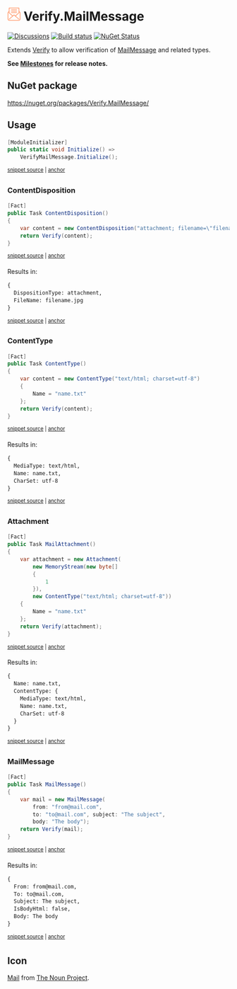 # <img src="/src/icon.png" height="30px"> Verify.MailMessage

[![Discussions](https://img.shields.io/badge/Verify-Discussions-yellow?svg=true&label=)](https://github.com/orgs/VerifyTests/discussions)
[![Build status](https://ci.appveyor.com/api/projects/status/cpmnux3i0euge195?svg=true)](https://ci.appveyor.com/project/SimonCropp/verify-mailmessage)
[![NuGet Status](https://img.shields.io/nuget/v/Verify.MailMessage.svg)](https://www.nuget.org/packages/Verify.MailMessage/)

Extends [Verify](https://github.com/VerifyTests/Verify) to allow verification of [MailMessage](https://learn.microsoft.com/en-us/dotnet/api/system.net.mail.mailmessage) and related types.

**See [Milestones](../../milestones?state=closed) for release notes.**


## NuGet package

https://nuget.org/packages/Verify.MailMessage/


## Usage

<!-- snippet: Enable -->
<a id='snippet-enable'></a>
```cs
[ModuleInitializer]
public static void Initialize() =>
    VerifyMailMessage.Initialize();
```
<sup><a href='/src/Tests/ModuleInitializer.cs#L3-L9' title='Snippet source file'>snippet source</a> | <a href='#snippet-enable' title='Start of snippet'>anchor</a></sup>
<!-- endSnippet -->


### ContentDisposition

<!-- snippet: ContentDisposition -->
<a id='snippet-contentdisposition'></a>
```cs
[Fact]
public Task ContentDisposition()
{
    var content = new ContentDisposition("attachment; filename=\"filename.jpg\"");
    return Verify(content);
}
```
<sup><a href='/src/Tests/Tests.cs#L8-L17' title='Snippet source file'>snippet source</a> | <a href='#snippet-contentdisposition' title='Start of snippet'>anchor</a></sup>
<!-- endSnippet -->

Results in: 

<!-- snippet: Tests.ContentDisposition.verified.txt -->
<a id='snippet-Tests.ContentDisposition.verified.txt'></a>
```txt
{
  DispositionType: attachment,
  FileName: filename.jpg
}
```
<sup><a href='/src/Tests/Tests.ContentDisposition.verified.txt#L1-L4' title='Snippet source file'>snippet source</a> | <a href='#snippet-Tests.ContentDisposition.verified.txt' title='Start of snippet'>anchor</a></sup>
<!-- endSnippet -->


### ContentType

<!-- snippet: ContentType -->
<a id='snippet-contenttype'></a>
```cs
[Fact]
public Task ContentType()
{
    var content = new ContentType("text/html; charset=utf-8")
    {
        Name = "name.txt"
    };
    return Verify(content);
}
```
<sup><a href='/src/Tests/Tests.cs#L38-L50' title='Snippet source file'>snippet source</a> | <a href='#snippet-contenttype' title='Start of snippet'>anchor</a></sup>
<!-- endSnippet -->

Results in: 

<!-- snippet: Tests.ContentType.verified.txt -->
<a id='snippet-Tests.ContentType.verified.txt'></a>
```txt
{
  MediaType: text/html,
  Name: name.txt,
  CharSet: utf-8
}
```
<sup><a href='/src/Tests/Tests.ContentType.verified.txt#L1-L5' title='Snippet source file'>snippet source</a> | <a href='#snippet-Tests.ContentType.verified.txt' title='Start of snippet'>anchor</a></sup>
<!-- endSnippet -->


### Attachment

<!-- snippet: MailAttachment -->
<a id='snippet-mailattachment'></a>
```cs
[Fact]
public Task MailAttachment()
{
    var attachment = new Attachment(
        new MemoryStream(new byte[]
        {
            1
        }),
        new ContentType("text/html; charset=utf-8"))
    {
        Name = "name.txt"
    };
    return Verify(attachment);
}
```
<sup><a href='/src/Tests/Tests.cs#L69-L86' title='Snippet source file'>snippet source</a> | <a href='#snippet-mailattachment' title='Start of snippet'>anchor</a></sup>
<!-- endSnippet -->

Results in: 

<!-- snippet: Tests.MailAttachment.verified.txt -->
<a id='snippet-Tests.MailAttachment.verified.txt'></a>
```txt
{
  Name: name.txt,
  ContentType: {
    MediaType: text/html,
    Name: name.txt,
    CharSet: utf-8
  }
}
```
<sup><a href='/src/Tests/Tests.MailAttachment.verified.txt#L1-L8' title='Snippet source file'>snippet source</a> | <a href='#snippet-Tests.MailAttachment.verified.txt' title='Start of snippet'>anchor</a></sup>
<!-- endSnippet -->



### MailMessage

<!-- snippet: MailMessage -->
<a id='snippet-mailmessage'></a>
```cs
[Fact]
public Task MailMessage()
{
    var mail = new MailMessage(
        from: "from@mail.com",
        to: "to@mail.com", subject: "The subject",
        body: "The body");
    return Verify(mail);
}
```
<sup><a href='/src/Tests/Tests.cs#L104-L116' title='Snippet source file'>snippet source</a> | <a href='#snippet-mailmessage' title='Start of snippet'>anchor</a></sup>
<!-- endSnippet -->

Results in: 

<!-- snippet: Tests.MailMessage.verified.txt -->
<a id='snippet-Tests.MailMessage.verified.txt'></a>
```txt
{
  From: from@mail.com,
  To: to@mail.com,
  Subject: The subject,
  IsBodyHtml: false,
  Body: The body
}
```
<sup><a href='/src/Tests/Tests.MailMessage.verified.txt#L1-L7' title='Snippet source file'>snippet source</a> | <a href='#snippet-Tests.MailMessage.verified.txt' title='Start of snippet'>anchor</a></sup>
<!-- endSnippet -->


## Icon

[Mail](https://thenounproject.com/icon/mail-5633084/)  from [The Noun Project](https://thenounproject.com).
